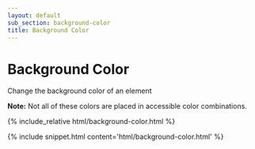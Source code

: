 ```yaml
---
layout: default
sub_section: background-color
title: Background Color
---
```


# Background Color

<div class="va-introtext">
Change the background color of an element
</div>

**Note:** Not all of these colors are placed in accessible color combinations.

<div class="site-c-showcase">
{% include_relative html/background-color.html %}
</div>

{% include snippet.html content='html/background-color.html' %}

